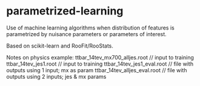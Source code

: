 parametrized-learning
=====================

Use of machine learning algorithms when distribution of features is parametrized by nuisance parameters or parameters of interest.

Based on scikit-learn and RooFit/RooStats.


Notes on physics example:
	ttbar_14tev_mx700_alljes.root // input to training
	ttbar_14tev_jes1.root // input to training
	ttbar_14tev_jes1_eval.root // file with outputs using 1 input; mx as param
	ttbar_14tev_alljes_eval.root  // file with outputs using 2 inputs;  jes & mx params



